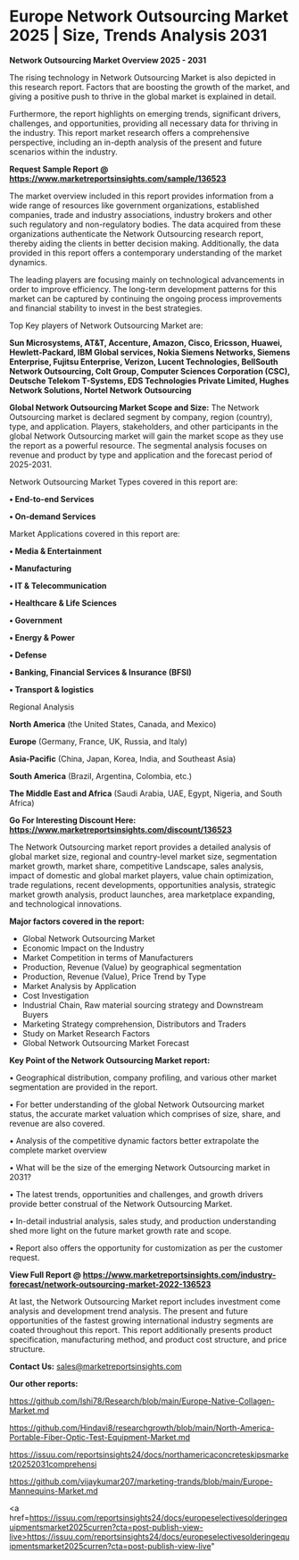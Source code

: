  # Europe Network Outsourcing Market 2025 | Size, Trends Analysis 2031

<Strong> Network Outsourcing Market Overview 2025 - 2031</strong>

The rising technology in Network Outsourcing Market is also depicted in this research report. Factors that are boosting the growth of the market, and giving a positive push to thrive in the global market is explained in detail.

Furthermore, the report highlights on emerging trends, significant drivers, challenges, and opportunities, providing all necessary data for thriving in the industry. This report market research offers a comprehensive perspective, including an in-depth analysis of the present and future scenarios within the industry.

<strong>Request Sample Report @ <a href=https://www.marketreportsinsights.com/sample/136523>https://www.marketreportsinsights.com/sample/136523</a></strong>

The market overview included in this report provides information from a wide range of resources like government organizations, established companies, trade and industry associations, industry brokers and other such regulatory and non-regulatory bodies. The data acquired from these organizations authenticate the Network Outsourcing research report, thereby aiding the clients in better decision making. Additionally, the data provided in this report offers a contemporary understanding of the market dynamics.

The leading players are focusing mainly on technological advancements in order to improve efficiency. The long-term development patterns for this market can be captured by continuing the ongoing process improvements and financial stability to invest in the best strategies.

Top Key players of Network Outsourcing Market are:

<strong>Sun Microsystems, AT&T, Accenture, Amazon, Cisco, Ericsson, Huawei, Hewlett-Packard, IBM Global services, Nokia Siemens Networks, Siemens Enterprise, Fujitsu Enterprise, Verizon, Lucent Technologies, BellSouth Network Outsourcing, Colt Group, Computer Sciences Corporation (CSC), Deutsche Telekom T-Systems, EDS Technologies Private Limited, Hughes Network Solutions, Nortel Network Outsourcing</strong>

<strong><b>Global Network Outsourcing Market Scope and Size:</b></strong>
The Network Outsourcing market is declared segment by company, region (country), type, and application. Players, stakeholders, and other participants in the global Network Outsourcing market will gain the market scope as they use the report as a powerful resource. The segmental analysis focuses on revenue and product by type and application and the forecast period of 2025-2031.

Network Outsourcing Market Types covered in this report are:

<strong>• End-to-end Services

• On-demand Services</strong>

Market Applications covered in this report are:

<strong>• Media & Entertainment

• Manufacturing

• IT & Telecommunication

• Healthcare & Life Sciences

• Government

• Energy & Power

• Defense

• Banking, Financial Services & Insurance (BFSI)

• Transport & logistics</strong> 

Regional Analysis

<strong>North America</strong> (the United States, Canada, and Mexico)

<strong>Europe</strong> (Germany, France, UK, Russia, and Italy)

<strong>Asia-Pacific</strong> (China, Japan, Korea, India, and Southeast Asia)

<strong>South America</strong> (Brazil, Argentina, Colombia, etc.)

<strong>The Middle East and Africa</strong> (Saudi Arabia, UAE, Egypt, Nigeria, and South Africa)

<strong>Go For Interesting Discount Here: <a href=https://www.marketreportsinsights.com/discount/136523>https://www.marketreportsinsights.com/discount/136523</a></strong>

The Network Outsourcing market report provides a detailed analysis of global market size, regional and country-level market size, segmentation market growth, market share, competitive Landscape, sales analysis, impact of domestic and global market players, value chain optimization, trade regulations, recent developments, opportunities analysis, strategic market growth analysis, product launches, area marketplace expanding, and technological innovations.

<strong><b>Major factors covered in the report:</b></strong>
<ul>
  <li>Global Network Outsourcing Market </li>
  <li>Economic Impact on the Industry</li>
  <li>Market Competition in terms of Manufacturers</li>
  <li>Production, Revenue (Value) by geographical segmentation</li>
  <li>Production, Revenue (Value), Price Trend by Type</li>
  <li>Market Analysis by Application</li>
  <li>Cost Investigation</li>
  <li>Industrial Chain, Raw material sourcing strategy and Downstream Buyers</li>
  <li>Marketing Strategy comprehension, Distributors and Traders</li>
  <li>Study on Market Research Factors</li>
  <li>Global Network Outsourcing Market Forecast</li>
</ul>

<strong><b>Key Point of the Network Outsourcing Market report:</b></strong>

• Geographical distribution, company profiling, and various other market segmentation are provided in the report.

• For better understanding of the global Network Outsourcing market status, the accurate market valuation which comprises of size, share, and revenue are also covered.

• Analysis of the competitive dynamic factors better extrapolate the complete market overview

• What will be the size of the emerging Network Outsourcing market in 2031?

• The latest trends, opportunities and challenges, and growth drivers provide better construal of the Network Outsourcing Market.

• In-detail industrial analysis, sales study, and production understanding shed more light on the future market growth rate and scope.

• Report also offers the opportunity for customization as per the customer request.

<strong><b>View Full Report @ <a href=https://www.marketreportsinsights.com/industry-forecast/network-outsourcing-market-2022-136523>https://www.marketreportsinsights.com/industry-forecast/network-outsourcing-market-2022-136523</a></b></strong>


At last, the Network Outsourcing Market report includes investment come analysis and development trend analysis. The present and future opportunities of the fastest growing international industry segments are coated throughout this report. This report additionally presents product specification, manufacturing method, and product cost structure, and price structure.

<strong>Contact Us:</strong>
sales@marketreportsinsights.com

<strong>Our other reports:</strong>

<a href=https://github.com/Ishi78/Research/blob/main/Europe-Native-Collagen-Market.md>https://github.com/Ishi78/Research/blob/main/Europe-Native-Collagen-Market.md</a>

<a href=https://github.com/Hindavi8/researchgrowth/blob/main/North-America-Portable-Fiber-Optic-Test-Equipment-Market.md>https://github.com/Hindavi8/researchgrowth/blob/main/North-America-Portable-Fiber-Optic-Test-Equipment-Market.md</a>

<a href=https://issuu.com/reportsinsights24/docs/northamericaconcreteskipsmarket20252031comprehensi>https://issuu.com/reportsinsights24/docs/northamericaconcreteskipsmarket20252031comprehensi</a>

<a href=https://github.com/vijaykumar207/marketing-trands/blob/main/Europe-Mannequins-Market.md>https://github.com/vijaykumar207/marketing-trands/blob/main/Europe-Mannequins-Market.md</a>

<a href=https://issuu.com/reportsinsights24/docs/europeselectivesolderingequipmentsmarket2025curren?cta=post-publish-view-live>https://issuu.com/reportsinsights24/docs/europeselectivesolderingequipmentsmarket2025curren?cta=post-publish-view-live</a>"
